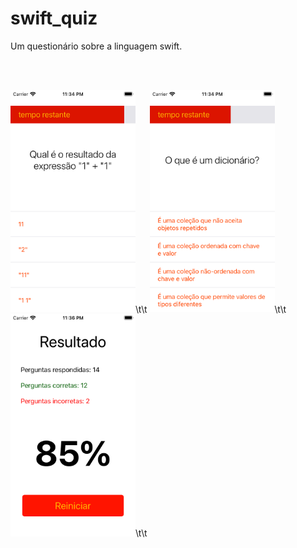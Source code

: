 # swift_quiz
Um questionário sobre a linguagem swift.

<br><br>
<p align="left">
  <img src="quiz1.png" width="200" alt="accessibility text">\t\t
  <img src="quiz2.png" width="200" alt="accessibility text">\t\t
  <img src="quiz3.png" width="200" alt="accessibility text">\t\t
  </p>
